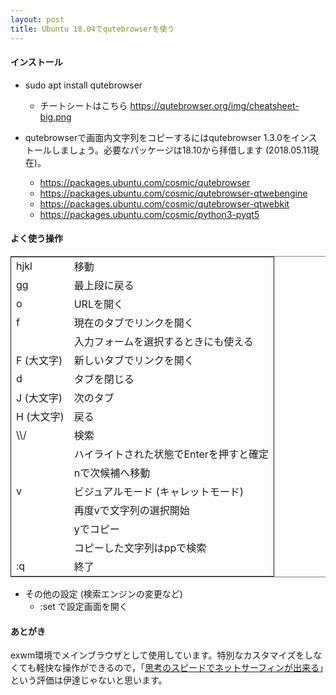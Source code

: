 ```yaml
---
layout: post
title: Ubuntu 18.04でqutebrowserを使う
---
```


#### インストール

-   sudo apt install qutebrowser
    -   チートシートはこちら <https://qutebrowser.org/img/cheatsheet-big.png>

-   qutebrowserで画面内文字列をコピーするにはqutebrowser 1.3.0をインストールしましょう。必要なパッケージは18.10から拝借します (2018.05.11現在)。
    -   <https://packages.ubuntu.com/cosmic/qutebrowser>
    -   <https://packages.ubuntu.com/cosmic/qutebrowser-qtwebengine>
    -   <https://packages.ubuntu.com/cosmic/qutebrowser-qtwebkit>
    -   <https://packages.ubuntu.com/cosmic/python3-pyqt5>

#### よく使う操作

<table border="2" cellspacing="0" cellpadding="6" rules="groups" frame="hsides">


<colgroup>
<col  class="left" />

<col  class="left" />
</colgroup>
<tbody>
<tr>
<td class="left">hjkl</td>
<td class="left">移動</td>
</tr>


<tr>
<td class="left">gg</td>
<td class="left">最上段に戻る</td>
</tr>


<tr>
<td class="left">o　</td>
<td class="left">URLを開く</td>
</tr>


<tr>
<td class="left">f</td>
<td class="left">現在のタブでリンクを開く</td>
</tr>


<tr>
<td class="left">&#xa0;</td>
<td class="left">入力フォームを選択するときにも使える</td>
</tr>


<tr>
<td class="left">F (大文字)</td>
<td class="left">新しいタブでリンクを開く</td>
</tr>


<tr>
<td class="left">d　</td>
<td class="left">タブを閉じる</td>
</tr>


<tr>
<td class="left">J (大文字)</td>
<td class="left">次のタブ</td>
</tr>


<tr>
<td class="left">H (大文字)</td>
<td class="left">戻る</td>
</tr>


<tr>
<td class="left">\\/</td>
<td class="left">検索</td>
</tr>


<tr>
<td class="left">&#xa0;</td>
<td class="left">ハイライトされた状態でEnterを押すと確定</td>
</tr>


<tr>
<td class="left">&#xa0;</td>
<td class="left">nで次候補へ移動</td>
</tr>


<tr>
<td class="left">v</td>
<td class="left">ビジュアルモード (キャレットモード)</td>
</tr>


<tr>
<td class="left">&#xa0;</td>
<td class="left">再度vで文字列の選択開始</td>
</tr>


<tr>
<td class="left">&#xa0;</td>
<td class="left">yでコピー</td>
</tr>


<tr>
<td class="left">&#xa0;</td>
<td class="left">コピーした文字列はppで検索</td>
</tr>


<tr>
<td class="left">:q</td>
<td class="left">終了</td>
</tr>
</tbody>
</table>

-   その他の設定 (検索エンジンの変更など)
    -   :set で設定画面を開く

#### あとがき

exwm環境でメインブラウザとして使用しています。特別なカスタマイズをしなくても軽快な操作ができるので，「[思考のスピードでネットサーフィンが出来る](https://qiita.com/geotrader/items/47fd0a7e5783e5a0b599)」という評価は伊達じゃないと思います。
